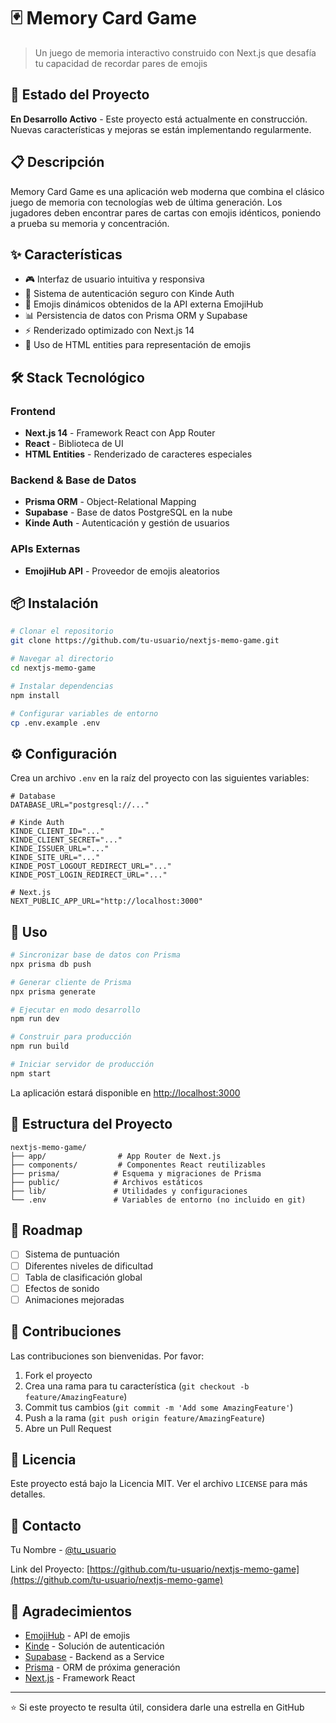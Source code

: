 # 🃏 Memory Card Game

> Un juego de memoria interactivo construido con Next.js que desafía tu capacidad de recordar pares de emojis

## 🚧 Estado del Proyecto

**En Desarrollo Activo** - Este proyecto está actualmente en construcción. Nuevas características y mejoras se están implementando regularmente.

## 📋 Descripción

Memory Card Game es una aplicación web moderna que combina el clásico juego de memoria con tecnologías web de última generación. Los jugadores deben encontrar pares de cartas con emojis idénticos, poniendo a prueba su memoria y concentración.

## ✨ Características

- 🎮 Interfaz de usuario intuitiva y responsiva
- 🔐 Sistema de autenticación seguro con Kinde Auth
- 🎨 Emojis dinámicos obtenidos de la API externa EmojiHub
- 📊 Persistencia de datos con Prisma ORM y Supabase
- ⚡ Renderizado optimizado con Next.js 14
- 🎯 Uso de HTML entities para representación de emojis

## 🛠️ Stack Tecnológico

### Frontend
- **Next.js 14** - Framework React con App Router
- **React** - Biblioteca de UI
- **HTML Entities** - Renderizado de caracteres especiales

### Backend & Base de Datos
- **Prisma ORM** - Object-Relational Mapping
- **Supabase** - Base de datos PostgreSQL en la nube
- **Kinde Auth** - Autenticación y gestión de usuarios

### APIs Externas
- **EmojiHub API** - Proveedor de emojis aleatorios

## 📦 Instalación

```bash
# Clonar el repositorio
git clone https://github.com/tu-usuario/nextjs-memo-game.git

# Navegar al directorio
cd nextjs-memo-game

# Instalar dependencias
npm install

# Configurar variables de entorno
cp .env.example .env
```

## ⚙️ Configuración

Crea un archivo `.env` en la raíz del proyecto con las siguientes variables:

```env
# Database
DATABASE_URL="postgresql://..."

# Kinde Auth
KINDE_CLIENT_ID="..."
KINDE_CLIENT_SECRET="..."
KINDE_ISSUER_URL="..."
KINDE_SITE_URL="..."
KINDE_POST_LOGOUT_REDIRECT_URL="..."
KINDE_POST_LOGIN_REDIRECT_URL="..."

# Next.js
NEXT_PUBLIC_APP_URL="http://localhost:3000"
```

## 🚀 Uso

```bash
# Sincronizar base de datos con Prisma
npx prisma db push

# Generar cliente de Prisma
npx prisma generate

# Ejecutar en modo desarrollo
npm run dev

# Construir para producción
npm run build

# Iniciar servidor de producción
npm start
```

La aplicación estará disponible en [http://localhost:3000](http://localhost:3000)

## 📁 Estructura del Proyecto

```
nextjs-memo-game/
├── app/                # App Router de Next.js
├── components/         # Componentes React reutilizables
├── prisma/            # Esquema y migraciones de Prisma
├── public/            # Archivos estáticos
├── lib/               # Utilidades y configuraciones
└── .env               # Variables de entorno (no incluido en git)
```

## 🎯 Roadmap

- [ ] Sistema de puntuación
- [ ] Diferentes niveles de dificultad
- [ ] Tabla de clasificación global
- [ ] Efectos de sonido
- [ ] Animaciones mejoradas

## 🤝 Contribuciones

Las contribuciones son bienvenidas. Por favor:

1. Fork el proyecto
2. Crea una rama para tu característica (`git checkout -b feature/AmazingFeature`)
3. Commit tus cambios (`git commit -m 'Add some AmazingFeature'`)
4. Push a la rama (`git push origin feature/AmazingFeature`)
5. Abre un Pull Request

## 📝 Licencia

Este proyecto está bajo la Licencia MIT. Ver el archivo `LICENSE` para más detalles.

## 📧 Contacto

Tu Nombre - [@tu_usuario](https://twitter.com/tu_usuario)

Link del Proyecto: [https://github.com/tu-usuario/nextjs-memo-game](https://github.com/tu-usuario/nextjs-memo-game)

## 🙏 Agradecimientos

- [EmojiHub](https://github.com/cheatsnake/emojihub) - API de emojis
- [Kinde](https://kinde.com) - Solución de autenticación
- [Supabase](https://supabase.com) - Backend as a Service
- [Prisma](https://www.prisma.io) - ORM de próxima generación
- [Next.js](https://nextjs.org) - Framework React

---

⭐ Si este proyecto te resulta útil, considera darle una estrella en GitHub
